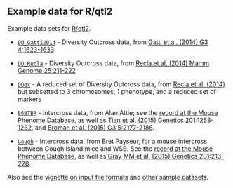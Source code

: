 ## Example data for R/qtl2

Example data sets for [R/qtl2](https://kbroman.org/qtl2).

- [`DO_Gatti2014`](DO_Gatti2014) - Diversity Outcross data, from
  [Gatti et al. (2014) G3 4:1623-1633](http://www.g3journal.org/content/4/9/1623.full.pdf)

- [`DO_Recla`](DO_Recla) - Diversity Outcross data, from
  [Recla et al. (2014) Mamm Genome 25:211-222](https://www.ncbi.nlm.nih.gov/pubmed/24700285)

- [`DOex`](DOex) - A reduced set of Diversity Outcross data, from
  [Recla et al. (2014)](https://www.ncbi.nlm.nih.gov/pubmed/24700285)
  but subsetted to 3 chromosomes, 1 phenotype, and a reduced set of markers

- [`B6BTBR`](B6BTBR) - Intercross data, from Alan Attie; see the
  [record at the Mouse Phenome Database](https://phenome.jax.org/projects/Attie1),
  as well as
  [Tian et al. (2015) Genetics 201:1253-1262](https://doi.org/10.1534/genetics.115.179432"),
  and
  [Broman et al. (2015) G3 5:2177-2186](https://doi.org/10.1534/g3.115.019778").

- [`Gough`](Gough) - Intercross data, from Bret Payseur, for a mouse
  intercross between Gough Island mice and WSB. See
  the
  [record at the Mouse Phenome Database](https://phenome.jax.org/projects/Payseur1),
  as well as
  [Gray MM et al. (2015) Genetics 201:213-228](https://doi.org/10.1534/genetics.115.177790).

Also see the
[vignette on input file formats](https://kbroman.org/qtl2/assets/vignettes/input_files.html)
and [other sample datasets](https://kbroman.org/qtl2/pages/sampledata.html).
